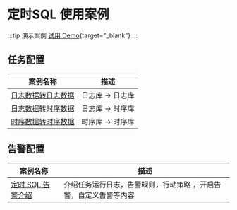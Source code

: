# 定时SQL 使用案例

:::tip 演示案例
[试用 Demo](/playground/demo.html?dest=/lognext/project/scheduled-sql-demo/scheduledsql/sql-1690513925-248017){target="_blank"}
:::

## 任务配置

| 案例名称                                  | 描述                                |
|---------------------------------------|-----------------------------------|
| [日志数据转日志数据](./log2log.md)               | 日志库 -> 日志库                        |
| [日志数据转时序数据](./log2metric.md)         | 日志库 -> 时序库                        |
| [时序数据转时序数据](./metric2metric.md)      | 时序库 -> 时序库                        |

## 告警配置
| 案例名称                                  | 描述                                |
|---------------------------------------|-----------------------------------|
| [定时 SQL 告警介绍](./scheduledsql_alert.md) | 介绍任务运行日志，告警规则，行动策略 ，开启告警，自定义告警等内容 |
